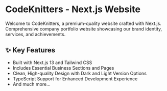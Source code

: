 # CodeKnitters - Next.js Website

Welcome to CodeKnitters, a premium-quality website crafted with Next.js. Comprehensive company portfolio website showcasing our brand identity, services, and achievements.
## ✨ Key Features
- Built with Next.js 13 and Tailwind CSS
- Includes Essential Business Sections and Pages
- Clean, High-quality Design with Dark and Light Version Options
- TypeScript Support for Enhanced Development Experience
- And much more...
